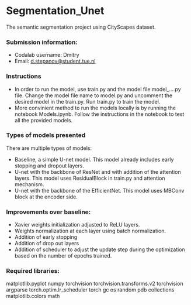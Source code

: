 # Segmentation_Unet
The semantic segmentation project using CityScapes dataset. 

### Submission information: 
- Codalab username: Dmitry
- Email: d.stepanov@student.tue.nl

### Instructions
- In order to run the model, use train.py and the model file model_....py file. Change the model file name to model.py and uncomment the desired model in the train.py. Run train.py to train the model. 
- More convinient method to run the models locally is by running the notebook Models.ipynb. Follow the instructions in the notebook to test all the provided models. 

### Types of models presented
There are multiple types of models: 
- Baseline, a simple U-net model. This model already includes early stopping and dropout layers. 
- U-net with the backbone of ResNet and with addition of the attention layers. This model uses ResidualBlock in train.py and attention mechanism.
- U-net with the backbone of the EfficientNet. This model uses MBConv block at the encoder side.

### Improvements over baseline:
- Xavier weights initialization adjusted to ReLU layers.
- Weights normalization at each layer using batch normalization. 
- Addition of early stopping
- Addition of drop out layers
- Addition of scheduler to adjust the update step during the optimization based on the number of epochs trained. 

### Required libraries:

matplotlib.pyplot
numpy
torchvision
torchvision.transforms.v2
torchvision
argparse
torch.optim.lr_scheduler
torch
gc
os
random
pdb
collections
 matplotlib.colors
math
